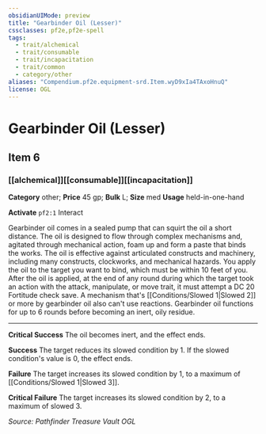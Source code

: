 ```yaml
---
obsidianUIMode: preview
title: "Gearbinder Oil (Lesser)"
cssclasses: pf2e,pf2e-spell
tags:
  - trait/alchemical
  - trait/consumable
  - trait/incapacitation
  - trait/common
  - category/other
aliases: "Compendium.pf2e.equipment-srd.Item.wyD9xIa4TAxoHnuQ"
license: OGL
---
```

# Gearbinder Oil (Lesser)
## Item 6
### [[alchemical]][[consumable]][[incapacitation]]

**Category** other; 
**Price** 45 gp; 
**Bulk** L; **Size** med
**Usage** held-in-one-hand

**Activate** `pf2:1` Interact

Gearbinder oil comes in a sealed pump that can squirt the oil a short distance. The oil is designed to flow through complex mechanisms and, agitated through mechanical action, foam up and form a paste that binds the works. The oil is effective against articulated constructs and machinery, including many constructs, clockworks, and mechanical hazards. You apply the oil to the target you want to bind, which must be within 10 feet of you. After the oil is applied, at the end of any round during which the target took an action with the attack, manipulate, or move trait, it must attempt a DC 20 Fortitude check save. A mechanism that's [[Conditions/Slowed 1|Slowed 2]] or more by gearbinder oil also can't use reactions. Gearbinder oil functions for up to 6 rounds before becoming an inert, oily residue.

* * *

**Critical Success** The oil becomes inert, and the effect ends.

**Success** The target reduces its slowed condition by 1. If the slowed condition's value is 0, the effect ends.

**Failure** The target increases its slowed condition by 1, to a maximum of [[Conditions/Slowed 1|Slowed 3]].

**Critical Failure** The target increases its slowed condition by 2, to a maximum of slowed 3.

*Source: Pathfinder Treasure Vault*
*OGL*